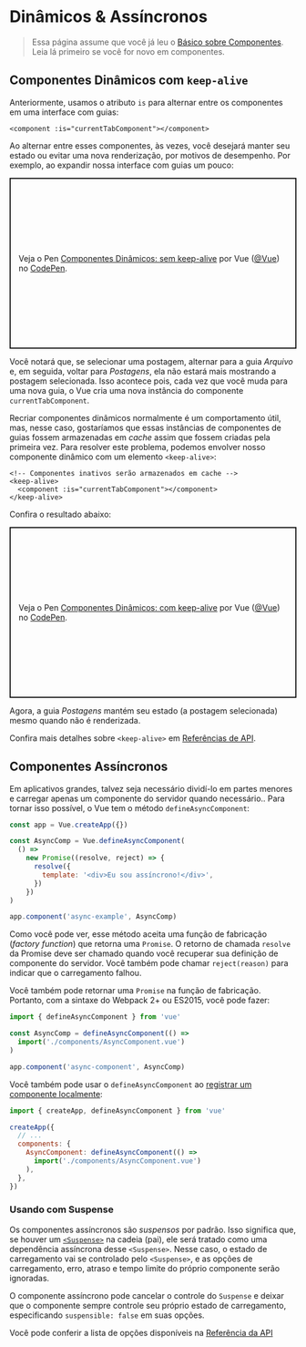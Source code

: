 # Dinâmicos & Assíncronos

> Essa página assume que você já leu o [Básico sobre Componentes](component-basics.md). Leia lá primeiro se você for novo em componentes.

## Componentes Dinâmicos com `keep-alive`

Anteriormente, usamos o atributo `is` para alternar entre os componentes em uma interface com guias:

```vue-html
<component :is="currentTabComponent"></component>
```

Ao alternar entre esses componentes, às vezes, você desejará manter seu estado ou evitar uma nova renderização, por motivos de desempenho. Por exemplo, ao expandir nossa interface com guias um pouco:

<p class="codepen" data-height="300" data-theme-id="39028" data-default-tab="html,result" data-user="Vue" data-slug-hash="jOPjZOe" data-editable="true" style="height: 300px; box-sizing: border-box; display: flex; align-items: center; justify-content: center; border: 2px solid; margin: 1em 0; padding: 1em;" data-pen-title="Dynamic components: without keep-alive">
  <span>Veja o Pen <a href="https://codepen.io/team/Vue/pen/jOPjZOe">
  Componentes Dinâmicos: sem keep-alive</a> por Vue (<a href="https://codepen.io/Vue">@Vue</a>)
  no <a href="https://codepen.io">CodePen</a>.</span>
</p>
<script async src="https://static.codepen.io/assets/embed/ei.js"></script>

Você notará que, se selecionar uma postagem, alternar para a guia _Arquivo_ e, em seguida, voltar para _Postagens_, ela não estará mais mostrando a postagem selecionada. Isso acontece pois, cada vez que você muda para uma nova guia, o Vue cria uma nova instância do componente `currentTabComponent`.

Recriar componentes dinâmicos normalmente é um comportamento útil, mas, nesse caso, gostaríamos que essas instâncias de componentes de guias fossem armazenadas em _cache_ assim que fossem criadas pela primeira vez. Para resolver este problema, podemos envolver nosso componente dinâmico com um elemento `<keep-alive>`:

```vue-html
<!-- Componentes inativos serão armazenados em cache -->
<keep-alive>
  <component :is="currentTabComponent"></component>
</keep-alive>
```

Confira o resultado abaixo:

<p class="codepen" data-height="300" data-theme-id="39028" data-default-tab="html,result" data-user="Vue" data-slug-hash="VwLJQvP" data-editable="true" style="height: 300px; box-sizing: border-box; display: flex; align-items: center; justify-content: center; border: 2px solid; margin: 1em 0; padding: 1em;" data-pen-title="Dynamic components: with keep-alive">
  <span>Veja o Pen <a href="https://codepen.io/team/Vue/pen/VwLJQvP">
  Componentes Dinâmicos: com keep-alive</a> por Vue (<a href="https://codepen.io/Vue">@Vue</a>)
  no <a href="https://codepen.io">CodePen</a>.</span>
</p>
<script async src="https://static.codepen.io/assets/embed/ei.js"></script>

Agora, a guia _Postagens_ mantém seu estado (a postagem selecionada) mesmo quando não é renderizada.

Confira mais detalhes sobre `<keep-alive>` em [Referências de API](../api/built-in-components.html#keep-alive).

## Componentes Assíncronos

Em aplicativos grandes, talvez seja necessário dividí-lo em partes menores e carregar apenas um componente do servidor quando necessário.. Para tornar isso possível, o Vue tem o método `defineAsyncComponent`:

```js
const app = Vue.createApp({})

const AsyncComp = Vue.defineAsyncComponent(
  () =>
    new Promise((resolve, reject) => {
      resolve({
        template: '<div>Eu sou assíncrono!</div>',
      })
    })
)

app.component('async-example', AsyncComp)
```

Como você pode ver, esse método aceita uma função de fabricação (_factory function_) que retorna uma `Promise`. O retorno de chamada `resolve` da Promise deve ser chamado quando você recuperar sua definição de componente do servidor. Você também pode chamar `reject(reason)` para indicar que o carregamento falhou.

Você também pode retornar uma `Promise` na função de fabricação. Portanto, com a sintaxe do Webpack 2+ ou ES2015, você pode fazer:

```js
import { defineAsyncComponent } from 'vue'

const AsyncComp = defineAsyncComponent(() =>
  import('./components/AsyncComponent.vue')
)

app.component('async-component', AsyncComp)
```

Você também pode usar o `defineAsyncComponent` ao [registrar um componente localmente](component-registration.html#local-registration):

```js
import { createApp, defineAsyncComponent } from 'vue'

createApp({
  // ...
  components: {
    AsyncComponent: defineAsyncComponent(() =>
      import('./components/AsyncComponent.vue')
    ),
  },
})
```

### Usando com Suspense

Os componentes assíncronos são _suspensos_ por padrão. Isso significa que, se houver um [`<Suspense>`](TODO) na cadeia (pai), ele será tratado como uma dependência assíncrona desse `<Suspense>`. Nesse caso, o estado de carregamento vai se controlado pelo `<Suspense>`, e as opções de carregamento, erro, atraso e tempo limite do próprio componente serão ignoradas.

O componente assíncrono pode cancelar o controle do `Suspense` e deixar que o componente sempre controle seu próprio estado de carregamento, especificando `suspensible: false` em suas opções.

Você pode conferir a lista de opções disponíveis na [Referência da API](../api/global-api.html#arguments-4)
